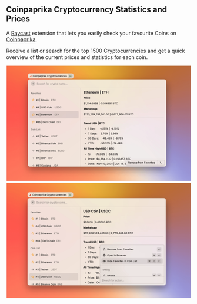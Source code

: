 ## Coinpaprika Cryptocurrency Statistics and Prices

A [Raycast](https://raycast.com/) extension that lets you easily check your favourite Coins on [Coinpaprika](https://coinpaprika.com/).

Receive a list or search for the top 1500 Cryptocurrencies and get a quick overview of the current prices and statistics for each coin.

![sowcase](./media/showcase_01.png)
![sowcase](./media/showcase_02.png)
